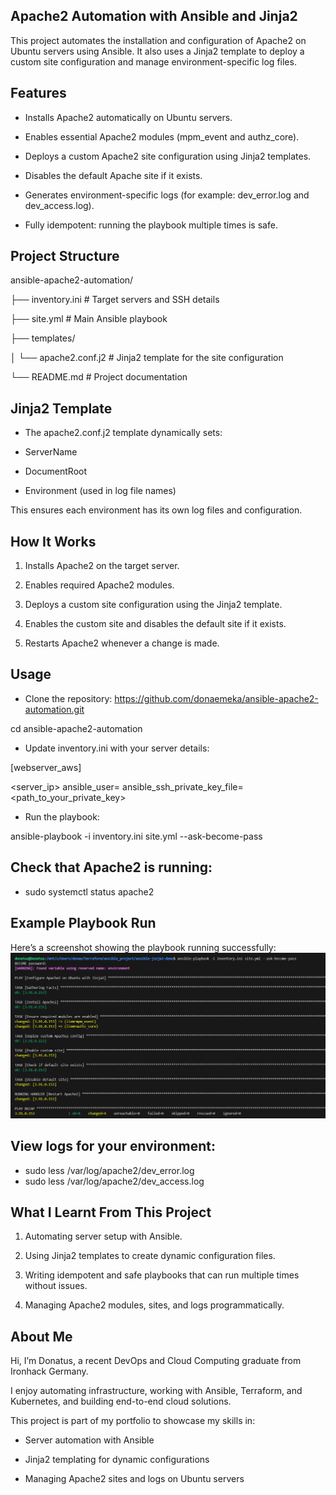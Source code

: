 ## Apache2 Automation with Ansible and Jinja2

This project automates the installation and configuration of Apache2 on Ubuntu servers using Ansible. It also uses a Jinja2 template to deploy a custom site configuration and manage environment-specific log files.

## Features

- Installs Apache2 automatically on Ubuntu servers.

- Enables essential Apache2 modules (mpm_event and authz_core).

- Deploys a custom Apache2 site configuration using Jinja2 templates.

- Disables the default Apache site if it exists.

- Generates environment-specific logs (for example: dev_error.log and dev_access.log).

- Fully idempotent: running the playbook multiple times is safe.

## Project Structure

ansible-apache2-automation/

├── inventory.ini             # Target servers and SSH details

├── site.yml                  # Main Ansible playbook

├── templates/

│   └── apache2.conf.j2       # Jinja2 template for the site configuration

└── README.md                 # Project documentation

## Jinja2 Template

- The apache2.conf.j2 template dynamically sets:

- ServerName

- DocumentRoot

- Environment (used in log file names)

This ensures each environment has its own log files and configuration.

## How It Works

1. Installs Apache2 on the target server.

2. Enables required Apache2 modules.

3. Deploys a custom site configuration using the Jinja2 template.

4. Enables the custom site and disables the default site if it exists.

5. Restarts Apache2 whenever a change is made.

## Usage

- Clone the repository: https://github.com/donaemeka/ansible-apache2-automation.git

cd ansible-apache2-automation


- Update inventory.ini with your server details:

[webserver_aws]

<server_ip> ansible_user=<username> ansible_ssh_private_key_file=<path_to_your_private_key>



- Run the playbook:

ansible-playbook -i inventory.ini site.yml --ask-become-pass


## Check that Apache2 is running:

- sudo systemctl status apache2


## Example Playbook Run

Here’s a screenshot showing the playbook running successfully:
![Apache2 Playbook Run](images/apache2_playbook.png)



## View logs for your environment:

- sudo less /var/log/apache2/dev_error.log
- sudo less /var/log/apache2/dev_access.log

## What I Learnt From This Project

1. Automating server setup with Ansible.

2. Using Jinja2 templates to create dynamic configuration files.

3. Writing idempotent and safe playbooks that can run multiple times without issues.

4. Managing Apache2 modules, sites, and logs programmatically.



## About Me

Hi, I’m Donatus, a recent DevOps and Cloud Computing graduate from Ironhack Germany.  

I enjoy automating infrastructure, working with Ansible, Terraform, and Kubernetes, and building end-to-end cloud solutions.  

This project is part of my portfolio to showcase my skills in:

- Server automation with Ansible

- Jinja2 templating for dynamic configurations

- Managing Apache2 sites and logs on Ubuntu servers


